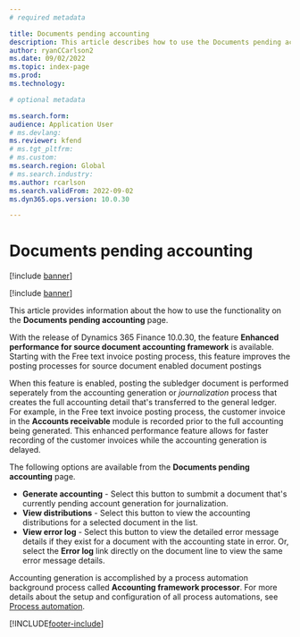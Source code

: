 ```yaml
---
# required metadata

title: Documents pending accounting
description: This article describes how to use the Documents pending accounting page. 
author: ryanCCarlson2
ms.date: 09/02/2022
ms.topic: index-page
ms.prod: 
ms.technology: 

# optional metadata

ms.search.form: 
audience: Application User
# ms.devlang: 
ms.reviewer: kfend
# ms.tgt_pltfrm: 
# ms.custom: 
ms.search.region: Global 
# ms.search.industry: 
ms.author: rcarlson
ms.search.validFrom: 2022-09-02
ms.dyn365.ops.version: 10.0.30

---
```


# Documents pending accounting

[!include [banner](../includes/banner.md)]

[!include [banner](../includes/preview-banner.md)]

This article provides information about the how to use the functionality on the **Documents pending accounting** page.  

With the release of Dynamics 365 Finance 10.0.30, the feature **Enhanced performance for source document accounting framework** is available. Starting with the Free text invoice posting process, this feature improves the posting processes for source document enabled document postings 

When this feature is enabled, posting the subledger document is performed seperately from the accounting generation or *journalization* process that creates the full accounting detail that's transferred to the general ledger. For example, in the Free text invoice posting process, the customer invoice in the **Accounts receivable** module is recorded prior to the full accounting being generated. This enhanced performance feature allows for faster recording of the customer invoices while the accounting generation is delayed. 

The following options are available from the **Documents pending accounting** page. 

- **Generate accounting** - Select this button to sumbmit a document that's currently pending account generation for journalization. 
- **View distributions** - Select this button to view the accounting distributions for a selected document in the list. 
- **View error log** - Select this button to view the detailed error message details if they exist for a document with the accounting state in error. Or, select the **Error log** link directly on the document line to view the same error message details. 

Accounting generation is accomplished by a process automation background process called **Accounting framework processor**. For more details about the setup and configuration of all process automations, see [Process automation](../../fin-ops-core/dev-itpro/sysadmin/process-automation.md). 

[!INCLUDE[footer-include](../../includes/footer-banner.md)]
